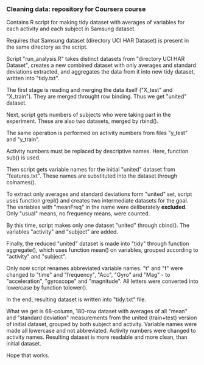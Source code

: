 ### Cleaning data: repository for Coursera course

Contains R script for making tidy dataset with averages of variables for each activity and each subject in Samsung dataset.

Requires that Samsung dataset (directory UCI HAR Dataset) is present in the same directory as the script.

Script "run_analysis.R" takes distinct datasets from "directory UCI HAR Dataset", 
creates a new combined dataset with only averages and standard deviations extracted,
and aggregates the data from it into new tidy dataset, written into "tidy.txt".

The first stage is reading and merging the data itself ("X_test" and "X_train"). They are merged throught row binding. Thus we get "united" dataset.

Next, script gets numbers of subjects who were taking part in the experiment. These are also two datasets, merged by rbind().

The same operation is performed on activity numbers from files "y_test" and "y_train".

Activity numbers must be replaced by descriptive names. Here, function sub() is used.

Then script gets variable names for the initial "united" dataset from "features.txt". These names are substituted into the dataset through colnames().

To extract only averages and standard deviations form "united" set, script uses function grepl() and creates two intermediate datasets for the goal. The variables with "meanFreq" in the name were deliberately **excluded**. Only "usual" means, no frequency means, were counted.

By this time, script makes only one dataset "united" through cbind(). The variables "activity" and "subject" are added.

Finally, the reduced "united" dataset is made into "tidy" through function aggregate(), which uses function mean() on variables, grouped according to "activity" and "subject".

Only now script renames abbreviated variable names. "t" and "f" were changed to "time" and "frequency", "Acc", "Gyro" and "Mag" - to "acceleration", "gyroscope" and "magnitude". All letters were converted into lowercase by function tolower().

In the end, resulting dataset is written into "tidy.txt" file.

What we get is 68-column, 180-row dataset with averages of all "mean" and "standard deviation" measurements from the united (train+test) version of initial dataset, grouped by both subject and activity. Variable names were made all lowercase and not abbreviated. Activity numbers were changed to activity names. Resulting dataset is more readable and more clean, than initial dataset.

Hope that works.